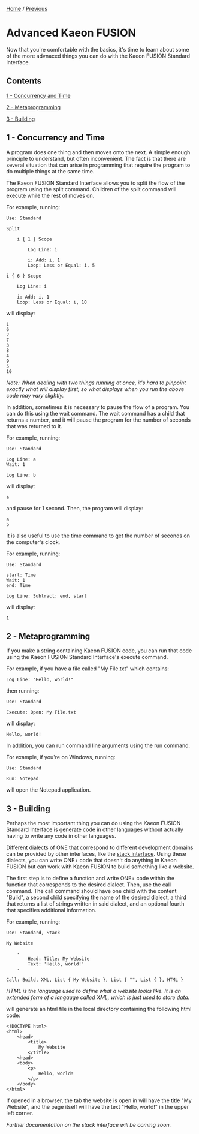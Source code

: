 [Home](https://github.com/Gallery-of-Kaeon/Kaeon-FUSION/blob/master/Kaeon%20FUSION/Documentation/X%20-%20Kaeon%20FUSION%20for%20Beginners/README.md) /
[Previous](https://github.com/Gallery-of-Kaeon/Kaeon-FUSION/blob/master/Kaeon%20FUSION/Documentation/X%20-%20Kaeon%20FUSION%20for%20Beginners/2%20-%20Getting%20Comfortable%20in%20Kaeon%20FUSION/README.md)

# Advanced Kaeon FUSION

Now that you're comfortable with the basics,
it's time to learn about some of the more advnaced things you can do with the Kaeon FUSION Standard Interface.

## Contents

[1 - Concurrency and Time](https://github.com/Gallery-of-Kaeon/Kaeon-FUSION/blob/master/Kaeon%20FUSION/Documentation/X%20-%20Kaeon%20FUSION%20for%20Beginners/3%20-%20Advanced%20Kaeon%20FUSION/README.md#1---concurrency-and-time)

[2 - Metaprogramming](https://github.com/Gallery-of-Kaeon/Kaeon-FUSION/blob/master/Kaeon%20FUSION/Documentation/X%20-%20Kaeon%20FUSION%20for%20Beginners/3%20-%20Advanced%20Kaeon%20FUSION/README.md#2---metaprogramming)

[3 - Building](https://github.com/Gallery-of-Kaeon/Kaeon-FUSION/blob/master/Kaeon%20FUSION/Documentation/X%20-%20Kaeon%20FUSION%20for%20Beginners/3%20-%20Advanced%20Kaeon%20FUSION/README.md#3---building)

## 1 - Concurrency and Time

A program does one thing and then moves onto the next.
A simple enough principle to understand,
but often inconvenient.
The fact is that there are several situation that can arise in programming that require the program to do multiple things at the same time.

The Kaeon FUSION Standard Interface allows you to split the flow of the program using the split command.
Children of the split command will execute while the rest of moves on.

For example, running:

    Use: Standard

    Split
	
    	i { 1 } Scope
		
    		Log Line: i
		
    		i: Add: i, 1
    		Loop: Less or Equal: i, 5

    i { 6 } Scope
	
    	Log Line: i
	
    	i: Add: i, 1
    	Loop: Less or Equal: i, 10

will display:

    1
    6
    2
    7
    3
    8
    4
    9
    5
    10

_Note: When dealing with two things running at once, it's hard to pinpoint exactly what will display first, so what displays when you run the above code may vary slightly._

In addition,
sometimes it is necessary to pause the flow of a program.
You can do this using the wait command.
The wait command has a child that returns a number,
and it will pause the program for the number of seconds that was returned to it.

For example, running:

    Use: Standard

    Log Line: a
    Wait: 1

    Log Line: b

will display:

    a

and pause for 1 second.
Then,
the program will display:

    a
    b

It is also useful to use the time command to get the number of seconds on the computer's clock.

For example, running:

    Use: Standard

    start: Time
    Wait: 1
    end: Time

    Log Line: Subtract: end, start

will display:

    1

## 2 - Metaprogramming

If you make a string containing Kaeon FUSION code,
you can run that code using the Kaeon FUSION Standard Interface's execute command.

For example,
if you have a file called "My File.txt" which contains:

    Log Line: "Hello, world!"

then running:

    Use: Standard

    Execute: Open: My File.txt

will display:

    Hello, world!

In addition,
you can run command line arguments using the run command.

For example,
if you're on Windows,
running:

    Use: Standard

    Run: Notepad

will open the Notepad application.

## 3 - Building

Perhaps the most important thing you can do using the Kaeon FUSION Standard Interface is generate code in other languages without actually having to write any code in other languages.

Different dialects of ONE that correspond to different development domains can be provided by other interfaces,
like the [stack interface](https://github.com/Gallery-of-Kaeon/Kaeon-FUSION/blob/master/Kaeon%20FUSION/Documentation/4%20-%20Stack%20Interface/README.md).
Using these dialects,
you can write ONE+ code that doesn't do anything in Kaeon FUSION but can work with Kaeon FUSION to build something like a website.

The first step is to define a function and write ONE+ code within the function that corresponds to the desired dialect.
Then,
use the call command.
The call command should have one child with the content "Build",
a second child specifying the name of the desired dialect,
a third that returns a list of strings written in said dialect,
and an optional fourth that specifies additional information.

For example, running:

    Use: Standard, Stack

    My Website

    	-
    		Head: Title: My Website
    		Text: 'Hello, world!'
    	-

    Call: Build, XML, List { My Website }, List { "", List { }, HTML }

_HTML is the language used to define what a website looks like. It is an extended form of a langauge called XML, which is just used to store data._

will generate an html file in the local directory containing the following html code:

    <!DOCTYPE html>
    <html>
    	<head>
    		<title>
    			My Website
    		</title>
    	<head>
    	<body>
    		<p>
    			Hello, world!
    		</p>
    	</body>
    </html>

If opened in a browser,
the tab the website is open in will have the title "My Website",
and the page itself will have the text "Hello, world!" in the upper left corner.

_Further documentation on the stack interface will be coming soon._